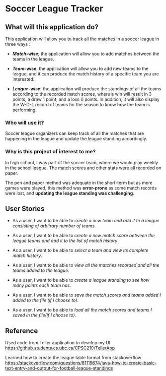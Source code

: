 # Soccer League Tracker
## What will this application do?
This application will allow you to track all the matches in a soccer league in three ways :

* ***Match-wise***; the application will allow you to add matches between the teams in the league.


* ***Team-wise***; the application will allow you to add new teams to the league, and it can produce the match history of a specific team you are interested. 


* ***League-wise***; the application will produce the standings of all the teams according to the recorded match scores,
where a win will result in 3 points, a draw 1 point, and a loss 0 points. In addition, it will also display the W-D-L record of teams for the season to know how the team is performing.


### Who will use it?
Soccer league organizers can keep track of all the matches that are happening in the
league and update the league standing accordingly.

### Why is this project of interest to me?
In high school, I was part of the soccer team, where we would play weekly in the school league. The match scores and
other stats were all recorded on paper.

The pen and paper method was  adequate in the short-term but as
more games were played, this method was **error-prone** as some match records
were lost, and **updating the league standing was challenging**.




## User Stories
* As a user, I want to be able to *create a new team and add it to a league consisting of arbitrary number of teams*.


* As a user, I want to be able to *create a new match score between the league teams and add it to the list of match history*.


* As a user, I want to be able to *select a team and view its complete match history*.


* As a user, I want to be able to *view all the matches recorded and all the teams added to the league*.


* As a user, I want to be able to *create a league standing to see how many points each team has*.


* As a user, I want to be able to *save the match scores and teams added I added to the file (if I choose to)*.


* As a user, I want to be able to *load all the match scores and teams I saved in the file(if I choose to)*.


## Reference 
Used code from Teller application to develop my UI
https://github.students.cs.ubc.ca/CPSC210/TellerApp

Learned how to create the league table format from stackoverflow
https://stackoverflow.com/questions/61115674/java-how-to-create-basic-text-entry-and-output-for-football-league-standings